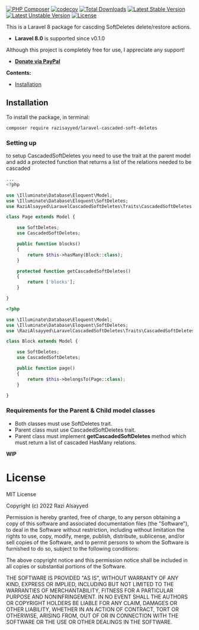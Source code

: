 [![PHP Composer](https://github.com/razisayyed/laravel-cascaded-soft-deletes/actions/workflows/php.yml/badge.svg?branch=main)](https://github.com/razisayyed/laravel-cascaded-soft-deletes/actions/workflows/php.yml)
[![codecov](https://codecov.io/gh/razisayyed/laravel-cascaded-soft-deletes/branch/main/graph/badge.svg?token=8E48QF245M)](https://codecov.io/gh/razisayyed/laravel-cascaded-soft-deletes)
[![Total Downloads](https://poser.pugx.org/razisayyed/laravel-cascaded-soft-deletes/downloads.svg)](https://packagist.org/packages/razisayyed/laravel-cascaded-soft-deletes)
[![Latest Stable Version](https://poser.pugx.org/razisayyed/laravel-cascaded-soft-deletes/v/stable.svg)](https://packagist.org/packages/razisayyed/laravel-cascaded-soft-deletes)
[![Latest Unstable Version](https://poser.pugx.org/razisayyed/laravel-cascaded-soft-deletes/v/unstable.svg)](https://packagist.org/packages/razisayyed/laravel-cascaded-soft-deletes)
[![License](https://poser.pugx.org/razisayyed/laravel-cascaded-soft-deletes/license.svg)](https://packagist.org/packages/razisayyed/laravel-cascaded-soft-deletes)

This is a Laravel 8 package for cascding SoftDeletes delete/restore actions.

*   **Laravel 8.0** is supported since v0.1.0

Although this project is completely free for use, I appreciate any support!

-   __[Donate via PayPal](https://www.paypal.me/RaziAlsayyed)__

__Contents:__

- [Installation](#installation)

Installation
------------
To install the package, in terminal:

```
composer require razisayyed/laravel-cascaded-soft-deletes
```

### Setting up
to setup CascadedSoftDeletes you need to use the trait at the parent model and add a protected function that returns a list of the relations needed to be cascaded

```php
...
<?php

use \Illuminate\Database\Eloquent\Model;
use \Illuminate\Database\Eloquent\SoftDeletes;
use RaziAlsayyed\LaravelCascadedSoftDeletes\Traits\CascadedSoftDeletes;

class Page extends Model {

    use SoftDeletes;
    use CascadedSoftDeletes;

    public function blocks()
    {
        return $this->hasMany(Block::class);
    }

    protected function getCascadedSoftDeletes()
    {
        return ['blocks'];
    }

}
```
```php
<?php

use \Illuminate\Database\Eloquent\Model;
use \Illuminate\Database\Eloquent\SoftDeletes;
use \RaziAlsayyed\LaravelCascadedSoftDeletes\Traits\CascadedSoftDeletes;

class Block extends Model {

    use SoftDeletes;
    use CascadedSoftDeletes;

    public function page() 
    {
        return $this->belongsTo(Page::class);
    }

}
```

### Requirements for the Parent & Child model classes

-   Both classes must use SoftDeletes trait.
-   Parent class must use CascadedSoftDeletes trait.
-   Parent class must implement **getCascadedSoftDeletes** method which must return a list of cascaded HasMany relations.

__WIP__

License
=======
MIT License

Copyright (c) 2022 Razi Alsayyed

Permission is hereby granted, free of charge, to any person obtaining a copy
of this software and associated documentation files (the "Software"), to deal
in the Software without restriction, including without limitation the rights
to use, copy, modify, merge, publish, distribute, sublicense, and/or sell
copies of the Software, and to permit persons to whom the Software is
furnished to do so, subject to the following conditions:

The above copyright notice and this permission notice shall be included in all
copies or substantial portions of the Software.

THE SOFTWARE IS PROVIDED "AS IS", WITHOUT WARRANTY OF ANY KIND, EXPRESS OR
IMPLIED, INCLUDING BUT NOT LIMITED TO THE WARRANTIES OF MERCHANTABILITY,
FITNESS FOR A PARTICULAR PURPOSE AND NONINFRINGEMENT. IN NO EVENT SHALL THE
AUTHORS OR COPYRIGHT HOLDERS BE LIABLE FOR ANY CLAIM, DAMAGES OR OTHER
LIABILITY, WHETHER IN AN ACTION OF CONTRACT, TORT OR OTHERWISE, ARISING FROM,
OUT OF OR IN CONNECTION WITH THE SOFTWARE OR THE USE OR OTHER DEALINGS IN THE
SOFTWARE.
